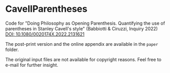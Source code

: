 # CavellParentheses
Code for "Doing Philosophy as Opening Parenthesis. Quantifying the use of parentheses in Stanley Cavell's style" (Babbiotti &amp; Ciruzzi, Inquiry 2022)<br>
[DOI: 10.1080/0020174X.2022.2131621](https://doi.org/10.1080/0020174X.2022.2131621)

The post-print version and the online appendix are available in the `paper` folder.

The original input files are not available for copyright reasons. Feel free to e-mail for further insight.
